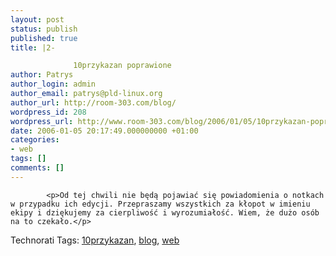 ```yaml
---
layout: post
status: publish
published: true
title: |2-

              10przykazan poprawione
author: Patrys
author_login: admin
author_email: patrys@pld-linux.org
author_url: http://room-303.com/blog/
wordpress_id: 208
wordpress_url: http://www.room-303.com/blog/2006/01/05/10przykazan-poprawione/
date: 2006-01-05 20:17:49.000000000 +01:00
categories:
- web
tags: []
comments: []
---
```


            <p>Od tej chwili nie będą pojawiać się powiadomienia o notkach w przypadku ich edycji. Przepraszamy wszystkich za kłopot w imieniu ekipy i dziękujemy za cierpliwość i wyrozumiałość. Wiem, że dużo osób na to czekało.</p>

Technorati Tags: <a href="http://technorati.com/tag/10przykazan" rel="tag">10przykazan</a>, <a href="http://technorati.com/tag/blog" rel="tag">blog</a>, <a href="http://technorati.com/tag/web" rel="tag">web</a>
